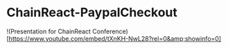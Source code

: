 # ChainReact-PaypalCheckout
!(Presentation for ChainReact Conference)[https://www.youtube.com/embed/tXnKH-NwL28?rel=0&amp;showinfo=0]
